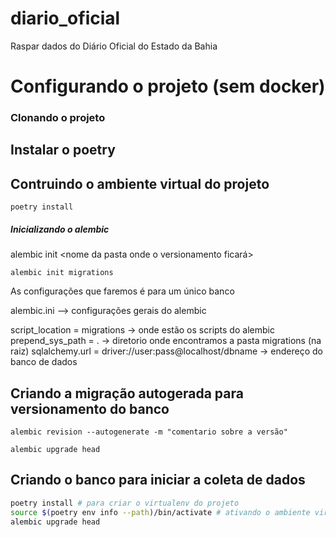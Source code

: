 # diario_oficial
Raspar dados do Diário Oficial do Estado da Bahia

# Configurando o projeto (sem docker)

### Clonando o projeto

## Instalar o poetry

## Contruindo o ambiente virtual do projeto

```
poetry install
```

##### Inicializando o alembic

alembic init <nome da pasta onde o versionamento ficará>

```
alembic init migrations
```

As configurações que faremos é para um único banco

alembic.ini --> configurações gerais do alembic

script_location = migrations -> onde estão os scripts do alembic
prepend_sys_path = . -> diretorio onde encontramos a pasta migrations (na raiz)
sqlalchemy.url = driver://user:pass@localhost/dbname -> endereço do banco de dados

## Criando a migração autogerada para versionamento do banco

```
alembic revision --autogenerate -m "comentario sobre a versão"

alembic upgrade head
```

## Criando o banco para iniciar a coleta de dados
```bash
poetry install # para criar o virtualenv do projeto
source $(poetry env info --path)/bin/activate # ativando o ambiente virtual no servidor debian sem o plugin do poetry
alembic upgrade head
```
